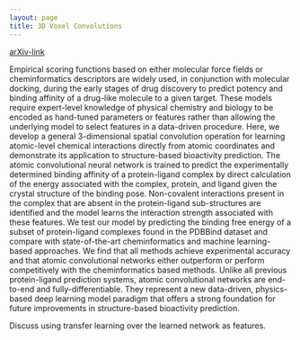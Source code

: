 ```yaml
---
layout: page
title: 3D Voxel Convolutions
---
```

[arXiv-link](https://arxiv.org/abs/1612.02751)

Empirical scoring functions based on either molecular force fields or cheminformatics descriptors are widely used, in conjunction with molecular docking, during the early stages of drug discovery to predict potency and binding affinity of a drug-like molecule to a given target. These models require expert-level knowledge of physical chemistry and biology to be encoded as hand-tuned parameters or features rather than allowing the underlying model to select features in a data-driven procedure. Here, we develop a general 3-dimensional spatial convolution operation for learning atomic-level chemical interactions directly from atomic coordinates and demonstrate its application to structure-based bioactivity prediction. The atomic convolutional neural network is trained to predict the experimentally determined binding affinity of a protein-ligand complex by direct calculation of the energy associated with the complex, protein, and ligand given the crystal structure of the binding pose. Non-covalent interactions present in the complex that are absent in the protein-ligand sub-structures are identified and the model learns the interaction strength associated with these features. We test our model by predicting the binding free energy of a subset of protein-ligand complexes found in the PDBBind dataset and compare with state-of-the-art cheminformatics and machine learning-based approaches. We find that all methods achieve experimental accuracy and that atomic convolutional networks either outperform or perform competitively with the cheminformatics based methods. Unlike all previous protein-ligand prediction systems, atomic convolutional networks are end-to-end and fully-differentiable. They represent a new data-driven, physics-based deep learning model paradigm that offers a strong foundation for future improvements in structure-based bioactivity prediction.

Discuss using transfer learning over the learned network as features.
